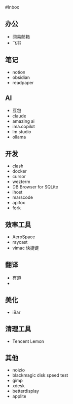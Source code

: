 #Inbox





## 办公

- 网易邮箱
- 飞书

## 笔记

- notion
- obsidian
-  readpaper
## AI

- 豆包
- claude
- amazing ai
- ima.copilot
- lm studio
- ollama

## 开发

- clash
- docker
- cursor
- wezterm
- DB Browser for SQLite
- ihost
- marscode
- apifox
- fork

## 效率工具

- AeroSpace
- raycast
- vimac 快捷键

## 翻译

- 有道
- 
## 美化

- iBar

## 清理工具

- Tencent Lemon

## 其他

- noizio
- blackmagic disk speed test
- gimp
- xdesk
- betterdisplay
- applite